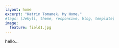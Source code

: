 ```yaml
---
layout: home
excerpt: "Katrin Tomanek. My Home."
#tags: [Jekyll, theme, responsive, blog, template]
image:
  feature: field1.jpg
---
```


hello...
